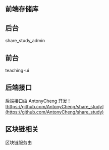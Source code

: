 ## 前端存储库

## 后台

share_study_admin

## 前台

teaching-ui

## 后端接口

后端接口由 AntonyCheng 开发 ![https://github.com/AntonyCheng/share_study](https://github.com/AntonyCheng/share_study)

## 区块链相关

区块链服务由
